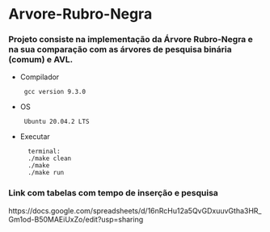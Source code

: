 # Arvore-Rubro-Negra

<h3>Projeto consiste na implementação da Árvore Rubro-Negra e na sua comparação com as árvores de pesquisa binária (comum) e AVL.</h3>

- Compilador
                
       gcc version 9.3.0
- OS
       
       Ubuntu 20.04.2 LTS

- Executar
 
        terminal:
        ./make clean
        ./make
        ./make run
   

<h3>Link com tabelas com tempo de inserção e pesquisa</h3>
<p>https://docs.google.com/spreadsheets/d/16nRcHu12a5QvGDxuuvGtha3HR_Gm1od-B50MAEiUxZo/edit?usp=sharing</p>
